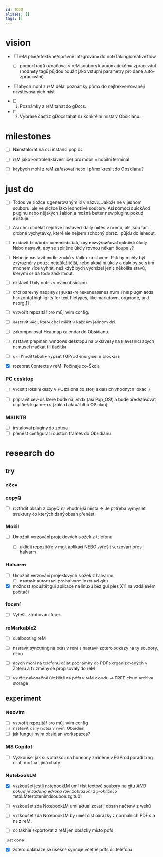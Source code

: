 ```yaml
---
id: TODO
aliases: []
tags: []
---
```

# vision
- [ ] reM plně/efektivně/správně integrováno do noteTaking/creative flow
	 - [ ] pomocí tagů označovat v reM soubory k automatickému zpracování (hodnoty tagů půjdou použit jako vstupní parametry pro dané auto-zpracování)
- [ ] abych mohl z reM dělat poznámky přímo do nejfrekventovaněji navštěvovaných míst 

- [ ] 1. Poznámky z reM tahat do gDocs.
- [ ] 2. Vybrané části z gDocs tahat na konkrétní místa v Obsidianu.

# milestones

- [ ] Nainstalovat na oci instanci pop os

- [ ] reM jako kontroler(klávesnice) pro mobil =mobilní terminál

- [ ] kdybych mohl z reM zařazovat nebo i přímo kreslit do Obsidianu?

# just do

- [ ] Todos ve složce s generovaným id v názvu. Jakože ne v jednom souboru, ale ve složce jako jednotlivé soubory. Asi pomocí quickAdd pluginu nebo nějakých šablon a možná better new pluginu pokud existuje.

- [ ] Asi chci dodělat nejdříve nastavení daily notes v nvimu, ale jsou tam drobné vychytávky, které ale nejsem schopný obraz.. půjdu do lehnout.

- [ ] nastavit fole/todo-comments tak, aby nezvýrazňoval splněné úkoly. Nebo nastavit, aby se splněné úkoly rovnou někam šoupaly?
- [ ] Nebo je nastavit podle znaků v řádku za slovem. Pak by mohly být zvýrazněny pouze nejdůležitější, nebo aktuální úkoly a dalo by se s tím mnohem více vyhrát, než když bych vycházel jen z několika stavů, kterými se dá todo zaškrtnout.

- [ ] nastavit Daily notes v nvim.obsidianu

- [ ] chci barevný nadpisy? [[lukas-reinekeheadlines.nvim This plugin adds horizontal highlights for text filetypes, like markdown, orgmode, and neorg.]]


- [ ] vytvořit repozitář pro můj nvim config.

- [ ] sestavit věci, které chci měřit v každém jednom dni.
- [ ] zakomponovat Heatmap calendar do Obsidianu.

- [ ] nastavit přepínání windows desktopů na G klávesy na klávesnici abych nemusel mačkat tři tlačítka


- [ ] ukli I'mdit tabuli+ vypsat FGProd energiser a blockers

- [x] rozebrat Contexts v reM. Počínaje co-Škola

### PC desktop
- [ ] vyčistit lokální disky v PC(záloha do storj a dalších vhodných lokací )

- [ ] připravit dev-os které bude na .vhdx (asi Pop_OS!) a bude představovat doplňek k game-os (základ aktuálního OSmixu)


### MSI NTB
- [ ] instalovat pluginy do zotera
- [ ] přenést configuraci custom frames do Obsidianu

# research do
## try 

### něco

### copyQ
- [ ] roztřídit obsah z copyQ na vhodnější místa -> Je potřeba vymyslet struktury do kterých daný obsah přenést

### Mobil
- [ ] Umožnit verzování projektových složek z telefonu 
    - [ ] uklidit repozitáře v mgit aplikaci NEBO vyřešit verzování přes halvarm


### Halvarm
- [ ] Umožnit verzování projektových složek z halvarmu
    - [ ] nastavit autorizaci pro halvarm instalaci gitu

- [x] možnost spouštět gui aplikace na linuxu bez gui přes X11 na vzdáleném počítači

### focení
- [ ] Vyřešit zálohování fotek
### reMarkable2
- [ ] dualbooting reM
- [ ] nastavit syncthing na pdfs v reM a nastavit zotero odkazy na ty soubory, nebo 
- [ ] abych mohl na telefonu dělat poznámky do PDFs organizovaných v Zoteru a ty změny se propisovaly do reM 

- [ ] využít nekonečné úložiště na pdfs v reM cloudu -> FREE cloud archive storage

## experiment

### NeoVim
- [ ] vytvořit repozitář pro můj nvim config
- [ ] nastavit daily notes v nvim Obsidian
- [ ] jak fungují nvim obsidian workspaces?

### MS Copilot
- [ ] Vyzkoušet jak si s otázkou na hormony zmíněné v FGProd poradí bing chat, možná i jiná chaty 

### NotebookLM 

- [x] vyzkoušet jestli notebookLM umí číst textové soubory na gitu _ANO pokud je zadaná adresa raw zobrazení z prohlížeče_  ^ntbLMtestctenimdsouboruzgitu01

- [ ] vyzkoušet zda NotebookLM umí aktualizovat i obsah načtený z webů

- [ ] vyzkoušet zda NotebookLM by uměl číst obrázky z normálních PDF s a ne z reM.
- [ ] co takhle exportovat z reM jen obrázky místo pdfs

just done
- [x] zotero databáze se úsěšně syncuje včetně pdfs do telefonu

